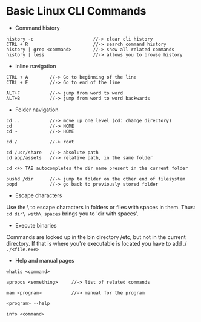 # Basic Linux CLI Commands
* Command history
```
history -c						//-> clear cli history 
CTRL + R						//-> search command history
history | grep <command>		//-> show all related commands 
history | less					//-> allows you to browse history
```
* Inline navigation
```
CTRL + A		//-> Go to beginning of the line
CTRL + E		//-> Go to end of the line

ALT+F			//-> jump from word to word
ALT+B			//-> jump from word to word backwards
```
* Folder navigation
```
cd ..			//-> move up one level (cd: change directory)
cd				//-> HOME
cd ~			//-> HOME
 
cd /			//-> root

cd /usr/share	//-> absolute path
cd app/assets	//-> relative path, in the same folder

cd <+> TAB autocompletes the dir name present in the current folder

pushd /dir		//-> jump to folder on the other end of filesystem
popd			//-> go back to previously stored folder
```
* Escape characters

Use the \ to escape characters in folders or files with spaces in them. Thus: `cd dir\ with\ spaces` brings you to 'dir with spaces'.
* Execute binaries

Commands are looked up in the bin directory /etc, but not in the current directory. If that is where you're executable is located you have to add ./
`./<file.exe>`
* Help and manual pages
```
whatis <command>

apropos <something>		//-> list of related commands

man <program>			//-> manual for the program 

<program> --help

info <command>
```